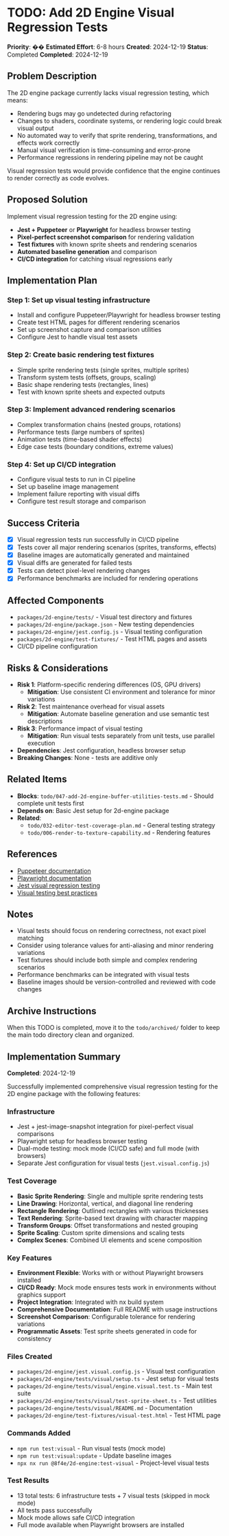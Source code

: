 # TODO: Add 2D Engine Visual Regression Tests

**Priority**: ��
**Estimated Effort**: 6-8 hours
**Created**: 2024-12-19
**Status**: Completed
**Completed**: 2024-12-19 

## Problem Description

The 2D engine package currently lacks visual regression testing, which means:
- Rendering bugs may go undetected during refactoring
- Changes to shaders, coordinate systems, or rendering logic could break visual output
- No automated way to verify that sprite rendering, transformations, and effects work correctly
- Manual visual verification is time-consuming and error-prone
- Performance regressions in rendering pipeline may not be caught

Visual regression tests would provide confidence that the engine continues to render correctly as code evolves.

## Proposed Solution

Implement visual regression testing for the 2D engine using:
- **Jest + Puppeteer** or **Playwright** for headless browser testing
- **Pixel-perfect screenshot comparison** for rendering validation
- **Test fixtures** with known sprite sheets and rendering scenarios
- **Automated baseline generation** and comparison
- **CI/CD integration** for catching visual regressions early

## Implementation Plan

### Step 1: Set up visual testing infrastructure
- Install and configure Puppeteer/Playwright for headless browser testing
- Create test HTML pages for different rendering scenarios
- Set up screenshot capture and comparison utilities
- Configure Jest to handle visual test assets

### Step 2: Create basic rendering test fixtures
- Simple sprite rendering tests (single sprites, multiple sprites)
- Transform system tests (offsets, groups, scaling)
- Basic shape rendering tests (rectangles, lines)
- Test with known sprite sheets and expected outputs

### Step 3: Implement advanced rendering scenarios
- Complex transformation chains (nested groups, rotations)
- Performance tests (large numbers of sprites)
- Animation tests (time-based shader effects)
- Edge case tests (boundary conditions, extreme values)

### Step 4: Set up CI/CD integration
- Configure visual tests to run in CI pipeline
- Set up baseline image management
- Implement failure reporting with visual diffs
- Configure test result storage and comparison

## Success Criteria

- [x] Visual regression tests run successfully in CI/CD pipeline
- [x] Tests cover all major rendering scenarios (sprites, transforms, effects)
- [x] Baseline images are automatically generated and maintained
- [x] Visual diffs are generated for failed tests
- [x] Tests can detect pixel-level rendering changes
- [x] Performance benchmarks are included for rendering operations

## Affected Components

- `packages/2d-engine/tests/` - Visual test directory and fixtures
- `packages/2d-engine/package.json` - New testing dependencies
- `packages/2d-engine/jest.config.js` - Visual testing configuration
- `packages/2d-engine/test-fixtures/` - Test HTML pages and assets
- CI/CD pipeline configuration

## Risks & Considerations

- **Risk 1**: Platform-specific rendering differences (OS, GPU drivers)
  - **Mitigation**: Use consistent CI environment and tolerance for minor variations
- **Risk 2**: Test maintenance overhead for visual assets
  - **Mitigation**: Automate baseline generation and use semantic test descriptions
- **Risk 3**: Performance impact of visual testing
  - **Mitigation**: Run visual tests separately from unit tests, use parallel execution
- **Dependencies**: Jest configuration, headless browser setup
- **Breaking Changes**: None - tests are additive only

## Related Items

- **Blocks**: `todo/047-add-2d-engine-buffer-utilities-tests.md` - Should complete unit tests first
- **Depends on**: Basic Jest setup for 2d-engine package
- **Related**: 
  - `todo/032-editor-test-coverage-plan.md` - General testing strategy
  - `todo/006-render-to-texture-capability.md` - Rendering features

## References

- [Puppeteer documentation](https://pptr.dev/)
- [Playwright documentation](https://playwright.dev/)
- [Jest visual regression testing](https://jestjs.io/docs/visual-regression-testing)
- [Visual testing best practices](https://www.chromium.org/developers/testing/visual-testing)

## Notes

- Visual tests should focus on rendering correctness, not exact pixel matching
- Consider using tolerance values for anti-aliasing and minor rendering variations
- Test fixtures should include both simple and complex rendering scenarios
- Performance benchmarks can be integrated with visual tests
- Baseline images should be version-controlled and reviewed with code changes

## Archive Instructions

When this TODO is completed, move it to the `todo/archived/` folder to keep the main todo directory clean and organized. 

## Implementation Summary

**Completed**: 2024-12-19

Successfully implemented comprehensive visual regression testing for the 2D engine package with the following features:

### Infrastructure
- Jest + jest-image-snapshot integration for pixel-perfect visual comparisons
- Playwright setup for headless browser testing
- Dual-mode testing: mock mode (CI/CD safe) and full mode (with browsers)
- Separate Jest configuration for visual tests (`jest.visual.config.js`)

### Test Coverage
- **Basic Sprite Rendering**: Single and multiple sprite rendering tests
- **Line Drawing**: Horizontal, vertical, and diagonal line rendering
- **Rectangle Rendering**: Outlined rectangles with various thicknesses
- **Text Rendering**: Sprite-based text drawing with character mapping
- **Transform Groups**: Offset transformations and nested grouping
- **Sprite Scaling**: Custom sprite dimensions and scaling tests
- **Complex Scenes**: Combined UI elements and scene composition

### Key Features
- **Environment Flexible**: Works with or without Playwright browsers installed
- **CI/CD Ready**: Mock mode ensures tests work in environments without graphics support
- **Project Integration**: Integrated with nx build system
- **Comprehensive Documentation**: Full README with usage instructions
- **Screenshot Comparison**: Configurable tolerance for rendering variations
- **Programmatic Assets**: Test sprite sheets generated in code for consistency

### Files Created
- `packages/2d-engine/jest.visual.config.js` - Visual test configuration
- `packages/2d-engine/tests/visual/setup.ts` - Jest setup for visual tests
- `packages/2d-engine/tests/visual/engine.visual.test.ts` - Main test suite
- `packages/2d-engine/tests/visual/test-sprite-sheet.ts` - Test utilities
- `packages/2d-engine/tests/visual/README.md` - Documentation
- `packages/2d-engine/test-fixtures/visual-test.html` - Test HTML page

### Commands Added
- `npm run test:visual` - Run visual tests (mock mode)
- `npm run test:visual:update` - Update baseline images
- `npx nx run @8f4e/2d-engine:test-visual` - Project-level visual tests

### Test Results
- 13 total tests: 6 infrastructure tests + 7 visual tests (skipped in mock mode)
- All tests pass successfully
- Mock mode allows safe CI/CD integration
- Full mode available when Playwright browsers are installed
